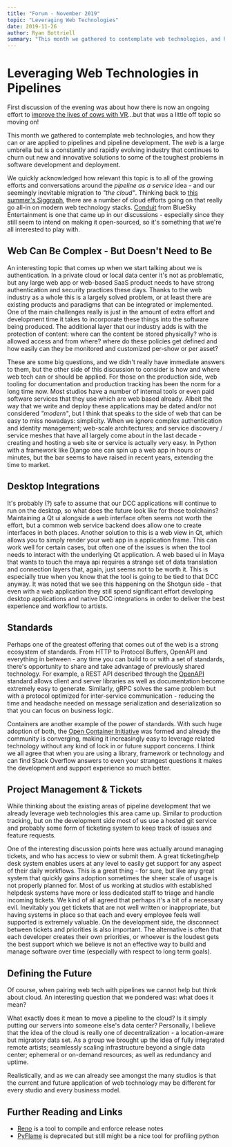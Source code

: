 ```yaml
---
title: "Forum - November 2019"
topic: "Leveraging Web Technologies"
date: 2019-11-26
author: Ryan Bottriell
summary: "This month we gathered to contemplate web technologies, and how they can or are applied to pipelines and pipeline development. The _web_ is a large umbrella but is a constantly and rapidly evolving industry that continues to churn out new and innovative solutions to some of the toughest problems in software development and deployment."
---
```


# Leveraging Web Technologies in Pipelines

First discussion of the evening was about how there is now an ongoing effort to [improve the lives of cows with VR](https://www.bbc.com/news/world-europe-50571010)...but that was a little off topic so moving on!

This month we gathered to contemplate web technologies, and how they can or are applied to pipelines and pipeline development. The _web_ is a large umbrella but is a constantly and rapidly evolving industry that continues to churn out new and innovative solutions to some of the toughest problems in software development and deployment.

We quickly acknowledged how relevant this topic is to all of the growing efforts and conversations around the _pipeline as a service_ idea - and our seemingly inevitable migration to _"the cloud"_. Thinking back to [this summer's Siggraph](/posts/2019-08-08-siggraph), there are a number of cloud efforts going on that really go all-in on modern web technology stacks. [Conduit](https://medium.com/blue-sky-tech-blog/conduit-introduction-5f1134171b7) from BlueSky Entertainment is one that came up in our discussions - especially since they still seem to intend on making it open-sourced, so it's something that we're all interested to play with.

## Web Can Be Complex - But Doesn't Need to Be

An interesting topic that comes up when we start talking about we is authentication. In a private cloud or local data center it's not as problematic, but any large web app or web-based SaaS product needs to have strong authentication and security practices these days. Thanks to the web industry as a whole this is a largely solved problem, or at least there are existing products and paradigms that can be integrated or implemented. One of the main challenges really is just in the amount of extra effort and development time it takes to incorporate these things into the software being produced. The additional layer that our industry adds is with the protection of content: where can the content be stored physically? who is allowed access and from where? where do these policies get defined and how easily can they be monitored and customized per-show or per asset?

These are some big questions, and we didn't really have immediate answers to them, but the other side of this discussion to consider is how and where web tech can or should be applied. For those on the production side, web tooling for documentation and production tracking has been the norm for a long time now. Most studios have a number of internal tools or even paid software services that they use which are web based already. Albeit the way that we write and deploy these applications may be dated and/or not considered _"modern"_, but I think that speaks to the side of web that can be easy to miss nowadays: simplicity. When we ignore complex authentication and identity management; web-scale architectures; and service discovery / service meshes that have all largely come about in the last decade - creating and hosting a web site or service is actually very easy. In Python with a framework like Django one can spin up a web app in hours or minutes, but the bar seems to have raised in recent years, extending the time to market.

## Desktop Integrations

It's probably (?) safe to assume that our DCC applications will continue to run on the desktop, so what does the future look like for those toolchains? Maintaining a Qt ui alongside a web interface often seems not worth the effort, but a common web service backend does allow one to create interfaces in both places. Another solution to this is a web view in Qt, which allows you to simply render your web app in a application frame. This can work well for certain cases, but often one of the issues is when the tool needs to interact with the underlying Qt application. A web based ui in Maya that wants to touch the maya api requires a strange set of data translation and connection layers that, again, just seems not to be worth it. This is especially true when you know that the tool is going to be tied to that DCC anyway. It was noted that we see this happening on the Shotgun side - that even with a web application they still spend significant effort developing desktop applications and native DCC integrations in order to deliver the best experience and workflow to artists.

## Standards

Perhaps one of the greatest offering that comes out of the web is a strong ecosystem of standards. From HTTP to Protocol Buffers, OpenAPI and everything in between - any time you can build to or with a set of standards, there's opportunity to share and take advantage of previously shared technology. For example, a REST API described through the [OpenAPI](https://app.swaggerhub.com/help/tutorials/openapi-3-tutorial) standard allows client and server libraries as well as documentation become extremely easy to generate. Similarly, gRPC solves the same problem but with a protocol optimized for inter-service communication - reducing the time and headache needed on message serialization and deserialization so that you can focus on business logic.

Containers are another example of the power of standards. With such huge adoption of both, the [Open Container Initiative](https://www.opencontainers.org/) was formed and already the community is converging, making it increasingly easy to leverage related technology without any kind of lock in or future support concerns. I think we all agree that when you are using a library, framework or technology and can find Stack Overflow answers to even your strangest questions it makes the development and support experience so much better.

## Project Management & Tickets

While thinking about the existing areas of pipeline development that we already leverage web technologies this area came up. Similar to production tracking, but on the development side most of us use a hosted git service and probably some form of ticketing system to keep track of issues and feature requests.

One of the interesting discussion points here was actually around managing tickets, and who has access to view or submit them. A great ticketing/help desk system enables users at any level to easily get support for any aspect of their daily workflows. This is a great thing - for sure, but like any great system that quickly gains adoption sometimes the sheer scale of usage is not properly planned for. Most of us working at studios with established helpdesk systems have more or less dedicated staff to triage and handle incoming tickets. We kind of all agreed that perhaps it's a bit of a necessary evil. Inevitably you get tickets that are not well written or inappropriate, but having systems in place so that each and every employee feels well supported is extremely valuable. On the development side, the disconnect between tickets and priorities is also important. The alternative is often that each developer creates their own priorities, or whoever is the loudest gets the best support which we believe is not an effective way to build and manage software over time (especially with respect to long term goals).

## Defining the Future

Of course, when pairing web tech with pipelines we cannot help but think about cloud. An interesting question that we pondered was: what does it mean?

What exactly does it mean to move a pipeline to the cloud? Is it simply putting our servers into someone else's data center? Personally, I believe that the idea of the cloud is really one of decentralization - a location-aware but migratory data set. As a group we brought up the idea of fully integrated remote artists; seamlessly scaling infrastructure beyond a single data center; ephemeral or on-demand resources; as well as redundancy and uptime.

Realistically, and as we can already see amongst the many studios is that the current and future application of web technology may be different for every studio and every business model.

## Further Reading and Links

- [Reno](https://docs.openstack.org/reno/latest/) is a tool to compile and enforce release notes
- [PyFlame](https://github.com/uber-archive/pyflame) is deprecated but still might be a nice tool for profiling python

